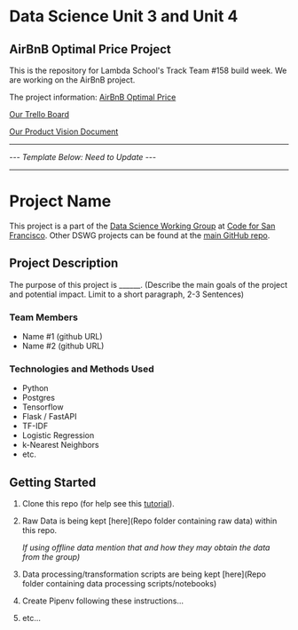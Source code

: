 # Data Science Unit 3 and Unit 4

## AirBnB Optimal Price Project

This is the repository for Lambda School's Track Team #158 build week. We are working on the AirBnB project.

The project information: [AirBnB Optimal Price](https://www.notion.so/AirBnB-Optimal-Price-13df32e428114c2e8147ca7426c6c750)

[Our Trello Board](https://trello.com/b/G3NYaG90/ls-bw-tt-158-airbnb)

[Our Product Vision Document](https://docs.google.com/document/d/1htIpgcacMnqSJzSg7gRUsczSHdtJNUmgpVmT16_MQu4/edit?usp=sharing)

---

--_- Template Below: Need to Update -_--

---

# Project Name
This project is a part of the [Data Science Working Group](http://datascience.codeforsanfrancisco.org) at [Code for San Francisco](http://www.codeforsanfrancisco.org).  Other DSWG projects can be found at the [main GitHub repo](https://github.com/sfbrigade/data-science-wg).

## Project Description
The purpose of this project is ______. (Describe the main goals of the project and potential impact. Limit to a short paragraph, 2-3 Sentences)

### Team Members
* Name #1 (github URL)
* Name #2 (github URL)

### Technologies and Methods Used
* Python
* Postgres
* Tensorflow
* Flask / FastAPI
* TF-IDF
* Logistic Regression
* k-Nearest Neighbors
* etc. 

## Getting Started

1. Clone this repo (for help see this [tutorial](https://help.github.com/articles/cloning-a-repository/)).
2. Raw Data is being kept [here](Repo folder containing raw data) within this repo.

    *If using offline data mention that and how they may obtain the data from the group)*
    
3. Data processing/transformation scripts are being kept [here](Repo folder containing data processing scripts/notebooks)
4. Create Pipenv following these instructions...
5. etc...

